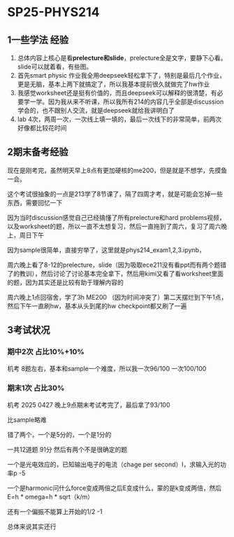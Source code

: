 # SP25-PHYS214





## 1一些学法 经验

1. 总体内容上核心是看**prelecture和slide**，prelecture全是文字，要静下心看。slide可以就着看，有些图。
2. 首先smart physic 作业我全用deepseek轻松拿下了，特别是最后几个作业，更是无脑，基本上两下就搞定了，所以我基本提前很久就做完了hw作业
3. 我感觉worksheet还是挺有价值的，而且deepseek可以解释的很清楚，有必要学一学。因为我从来不听课，所以我所有214的内容几乎全部是discussion学会的，也不跟别人交流，就是deepseek就给我讲明白了
4. lab 4次，两周一次，一次线上填一填的，最后一次线下的非常简单，前两次好像都比较花时间





## 2期末备考经验

现在是刚考完，虽然明天早上8点有更加硬核的me200，但是就是不想学，先摸鱼一会。
 
这个考试很抽象的一点是213学了8节课了，隔了四周才考，就是可能会忘掉一些东西，需要回忆一下

因为当时discussion感觉自己已经搞懂了所有prelecture和hard problems视频，以及worksheet的题，所以一直不太想复习，然后一直拖到了周六，复习了周六晚上，周日下午

因为sample很简单，直接穷举了，这里就是phys214_exam1,2,3.ipynb，

周六晚上看了8-12的prelecture，slide（因为吸取ece211没有看ppt而有两个题错了的教训），然后讨论了讨论基本完全拿下，然后用kimi又看了看worksheet里面的题，因为其实还是比较有助于理解内容的

周六晚上1点回宿舍，学了3h ME200 （因为时间冲突了）第二天摆烂到下午1点，然后下午一直刷hw，基本从头到尾的hw checkpoint都又刷了一遍




## 3考试状况

### 期中2次 占比10%+10%


机考 8题左右，基本和sample一个难度，所以我一次96/100 一次100/100

### 期末1次 占比30%

机考 2025 0427 晚上9点期末考试考完了，最后拿了93/100

比sample略难

错了两个，一个是5分的，一个是1分的

一共12道题 91分 然后有两个不是很确定的题

一个是光电效应的，已知输出电子的电流（chage per second）I，求输入光的功率p -5

一个是harmonic问什么force变成两倍之后E变成什么，蒙的是k变成两倍，然后E=h * omega=h * sqrt（k/m）

还有一个偏振不能算上开始的1/2 -1

总体来说其实还行